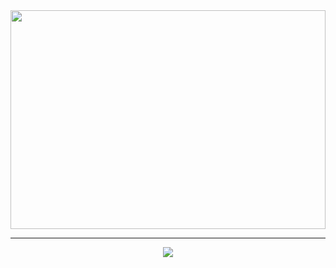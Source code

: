 <img src="https://github.com/JoaoGabrielDaSilva/joaogabrieldasilva/assets/73562417/e2a0b495-318f-46c3-bbe5-c97b0d79c450" width="100%" height="350px" >

<hr />

<p align="center">
  <a href="https://skillicons.dev">
    <img src="https://skillicons.dev/icons?i=typescript,nodejs,react,nextjs,tailwind,prisma,postgresql,nestjs,firebase,docker,aws" />
  </a>
</p>

